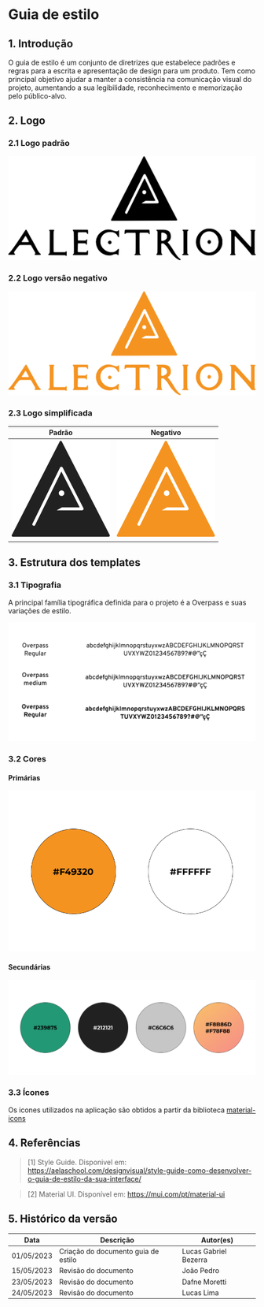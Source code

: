 # Guia de estilo

## 1. Introdução

O guia de estilo é um conjunto de diretrizes que estabelece padrões e regras para a escrita e apresentação de design para um produto.
Tem como principal objetivo ajudar a manter a consistência na comunicação visual do projeto, aumentando a sua legibilidade, reconhecimento e memorização pelo público-alvo.

## 2. Logo

### 2.1 Logo padrão

![Logo](../assets/guia-de-estilo/alectrion.svg)

### 2.2 Logo versão negativo

![Logo](../assets/guia-de-estilo/alectrion_negativo.svg)

### 2.3 Logo simplificada

|                            Padrão                            |                               Negativo                                |
| :----------------------------------------------------------: | :-------------------------------------------------------------------: |
| ![Logo](../assets/guia-de-estilo/alectrion_simplificada.svg) | ![Logo](../assets/guia-de-estilo/alectrion_simplificada_negativo.svg) |

## 3. Estrutura dos templates

### 3.1 Tipografia

A principal família tipográfica definida para o projeto é a Overpass e suas variações de estilo.

![Fontes](../assets/guia-de-estilo/tipografia.png)

### 3.2 Cores

#### Primárias

![cores principais](../assets/guia-de-estilo/primarias.png)

#### Secundárias

![cores secundárias](../assets/guia-de-estilo/secundarias.png)

### 3.3 Ícones

Os icones utilizados na aplicação são obtidos a partir da biblioteca [material-icons](https://mui.com/pt/material-ui/material-icons/)

## 4. Referências

> [1] Style Guide. Disponivel em: https://aelaschool.com/designvisual/style-guide-como-desenvolver-o-guia-de-estilo-da-sua-interface/

> [2] Material UI. Disponível em: https://mui.com/pt/material-ui

## 5. Histórico da versão

| **Data**   | **Descrição**                       | **Autor(es)**         |
| ---------- | ----------------------------------- | --------------------- |
| 01/05/2023 | Criação do documento guia de estilo | Lucas Gabriel Bezerra |
| 15/05/2023 | Revisão do documento | João Pedro |
| 23/05/2023 | Revisão do documento | Dafne Moretti |
| 24/05/2023 | Revisão do documento | Lucas Lima |
